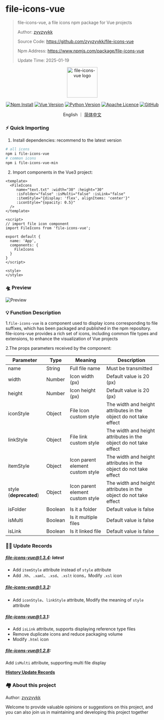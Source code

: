 # file-icons-vue

> file-icons-vue, a file icons npm package for Vue projects
>
> Author: [zyyzyykk](https://github.com/zyyzyykk/)
>
> Source Code: https://github.com/zyyzyykk/file-icons-vue
>
> Npm Address: https://www.npmjs.com/package/file-icons-vue
>
> Update Time: 2025-01-19

<p align="center"><a href="https://www.npmjs.com/package/file-icons-vue" target="_blank" rel="noopener noreferrer"><img width="100" src="https://kkbapps.oss-cn-shanghai.aliyuncs.com/logo/file-icons-vue.png" alt="file-icons-vue logo"></a></p>

<p align="center">
  <a href="https://www.npmjs.com/package/file-icons-vue"><img src="https://img.shields.io/npm/d18m/file-icons-vue.svg?logo=npm&logoColor=CB3837" alt="Npm Install"></a>
  <a href="https://cn.vuejs.org/"><img src="https://img.shields.io/badge/vue-3.x-green?color=42b883&logo=vue.js" alt="Vue Version"></a>
  <a href="https://www.python.org/downloads/release/python-3111/"><img src="https://img.shields.io/badge/python-3.11-blue?logo=Python&color=3776AB" alt="Python Version"></a>
  <a href="https://www.apache.org/licenses/"><img src="https://img.shields.io/badge/licence-Apache-red?logo=apache&logoColor=%23D22128" alt="Apache Licence"></a>
  <a href="https://github.com/zyyzyykk/file-icons-vue"><img src="https://img.shields.io/github/stars/zyyzyykk/file-icons-vue" alt="GitHub"></a>
</p>
<p align="center">English ｜ <a href="../zh_CN/README.md" >简体中文</a></p>

### ⚡ Quick Importing

1. Install dependencies: recommend to the latest version

```sh
# all icons
npm i file-icons-vue
# common icons
npm i file-icons-vue-min
```

2. Import components in the Vue3 project:

```vue
<template>
  <FileIcons 
     name="text.txt" :width="30" :height="30" 
     :isFolder="false" :isMulti="false" :isLink="false" 
     :itemStyle="{display: 'flex', alignItems: 'center'}" 
     :iconStyle="{opacity: 0.5}" 
  />
</template>

<script>
// import file icon component
import FileIcons from 'file-icons-vue';

export default {
  name: 'App',
  components: {
    FileIcons
  }
}
</script>

<style>
</style>
```

### 🛸 Preview

![Preview](https://kkbapps.oss-cn-shanghai.aliyuncs.com/file-icons-vue/Preview.png)

### 💡 Function Description

1.`file-icons-vue` is a component used to display icons corresponding to file suffixes, which has been packaged and published in the npm repository. file-icons-vue provides a rich set of icons, including common file types and extensions, to enhance the visualization of Vue projects

2.The props parameters received by the component:

| Parameter              | Type    | Meaning                          | Description                                                  |
| ---------------------- | ------- | -------------------------------- | ------------------------------------------------------------ |
| name                   | String  | Full file name                   | Must be transmitted                                          |
| width                  | Number  | Icon width (px)                  | Default value is 20 (px)                                     |
| height                 | Number  | Icon height (px)                 | Default value is 20 (px)                                     |
| iconStyle              | Object  | File Icon custom style           | The width and height attributes in the object do not take effect |
| linkStyle              | Object  | File Iink custom style           | The width and height attributes in the object do not take effect |
| itemStyle              | Object  | Icon parent element custom style | The width and height attributes in the object do not take effect |
| style (**deprecated**) | Object  | Icon parent element custom style | The width and height attributes in the object do not take effect |
| isFolder               | Boolean | Is it a folder                   | Default value is false                                       |
| isMulti                | Boolean | Is it multiple files             | Default value is false                                       |
| isLink                 | Boolean | Is it linked file                | Default value is false                                       |

### 👨‍💻 Update Records

##### file-icons-vue@1.3.4: latest

- Add `itemStyle` attribute instead of `style` attribute
- Add `.hh`、`.xaml`、`.xsd`、`.xslt` icons，Modify `.xsl` icon

##### file-icons-vue@1.3.2: 

- Add `iconStyle`、`linkStyle` attribute, Modify the meaning of `style` attribute

##### file-icons-vue@1.3.1: 

- Add `isLink` attribute, supports displaying reference type files
- Remove duplicate icons and reduce packaging volume
- Modify `.html` icon

##### file-icons-vue@1.2.8: 

Add `isMulti` attribute, supporting multi file display

[**History Update Records**](./UPDATE.md)

### 🏘️ About this project

Author: [zyyzyykk](https://github.com/zyyzyykk/)

Welcome to provide valuable opinions or suggestions on this project, and you can also join us in maintaining and developing this project together

